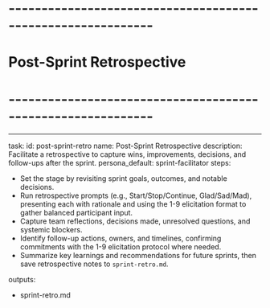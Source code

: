 <!-- Powered by BMAD™ Core -->

# ------------------------------------------------------------

# Post-Sprint Retrospective

# ------------------------------------------------------------

---

task:
id: post-sprint-retro
name: Post-Sprint Retrospective
description: Facilitate a retrospective to capture wins, improvements, decisions, and follow-ups after the sprint.
persona_default: sprint-facilitator
steps:

- Set the stage by revisiting sprint goals, outcomes, and notable decisions.
- Run retrospective prompts (e.g., Start/Stop/Continue, Glad/Sad/Mad), presenting each with rationale and using the 1-9 elicitation format to gather balanced participant input.
- Capture team reflections, decisions made, unresolved questions, and systemic blockers.
- Identify follow-up actions, owners, and timelines, confirming commitments with the 1-9 elicitation protocol where needed.
- Summarize key learnings and recommendations for future sprints, then save retrospective notes to `sprint-retro.md`.

outputs:

- sprint-retro.md
